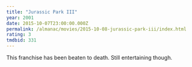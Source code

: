 ```yaml
---
title: "Jurassic Park III"
year: 2001
date: 2015-10-07T23:00:00.000Z
permalink: /almanac/movies/2015-10-08-jurassic-park-iii/index.html
rating: 3
tmdbid: 331
---
```


This franchise has been beaten to death. Still entertaining though.
